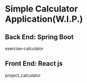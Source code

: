 # Simple Calculator Application(W.I.P.)

## Back End: Spring Boot

exercise-calculator

## Front End: React js

project_calculator
